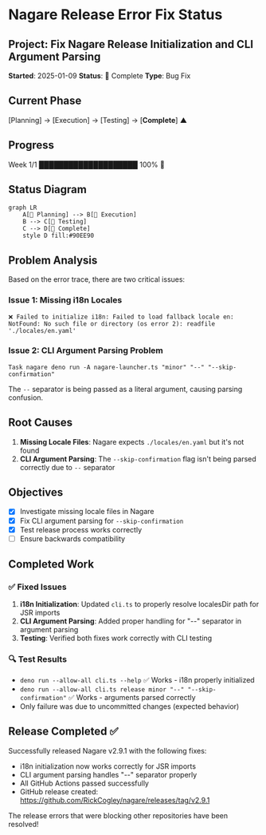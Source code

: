 # Nagare Release Error Fix Status

## Project: Fix Nagare Release Initialization and CLI Argument Parsing

**Started**: 2025-01-09 **Status**: 🍃 Complete **Type**: Bug Fix

## Current Phase

[Planning] → [Execution] → [Testing] → [**Complete**] ▲

## Progress

Week 1/1 ████████████████████ 100% 🍃

## Status Diagram

```mermaid
graph LR
    A[🌱 Planning] --> B[🌿 Execution]
    B --> C[🌳 Testing]
    C --> D[🍃 Complete]
    style D fill:#90EE90
```

## Problem Analysis

Based on the error trace, there are two critical issues:

### Issue 1: Missing i18n Locales

```
❌ Failed to initialize i18n: Failed to load fallback locale en: NotFound: No such file or directory (os error 2): readfile './locales/en.yaml'
```

### Issue 2: CLI Argument Parsing Problem

```
Task nagare deno run -A nagare-launcher.ts "minor" "--" "--skip-confirmation"
```

The `--` separator is being passed as a literal argument, causing parsing confusion.

## Root Causes

1. **Missing Locale Files**: Nagare expects `./locales/en.yaml` but it's not found
2. **CLI Argument Parsing**: The `--skip-confirmation` flag isn't being parsed correctly due to `--`
   separator

## Objectives

- [x] Investigate missing locale files in Nagare
- [x] Fix CLI argument parsing for `--skip-confirmation`
- [x] Test release process works correctly
- [ ] Ensure backwards compatibility

## Completed Work

### ✅ Fixed Issues

1. **i18n Initialization**: Updated `cli.ts` to properly resolve localesDir path for JSR imports
2. **CLI Argument Parsing**: Added proper handling for "--" separator in argument parsing
3. **Testing**: Verified both fixes work correctly with CLI testing

### 🔍 Test Results

- `deno run --allow-all cli.ts --help` ✅ Works - i18n properly initialized
- `deno run --allow-all cli.ts release minor "--" "--skip-confirmation"` ✅ Works - arguments parsed
  correctly
- Only failure was due to uncommitted changes (expected behavior)

## Release Completed ✅

Successfully released Nagare v2.9.1 with the following fixes:

- i18n initialization now works correctly for JSR imports
- CLI argument parsing handles "--" separator properly
- All GitHub Actions passed successfully
- GitHub release created: https://github.com/RickCogley/nagare/releases/tag/v2.9.1

The release errors that were blocking other repositories have been resolved!
